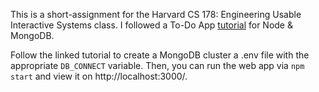 This is a short-assignment for the Harvard CS 178: Engineering Usable Interactive Systems class. I followed a To-Do App [tutorial](https://medium.com/@diogo.fg.pinheiro/simple-to-do-list-app-with-node-js-and-mongodb-chapter-1-c645c7a27583) for Node & MongoDB.

Follow the linked tutorial to create a MongoDB cluster a .env file with the appropriate `DB_CONNECT` variable. Then, you can run the web app via `npm start` and view it on http://localhost:3000/.